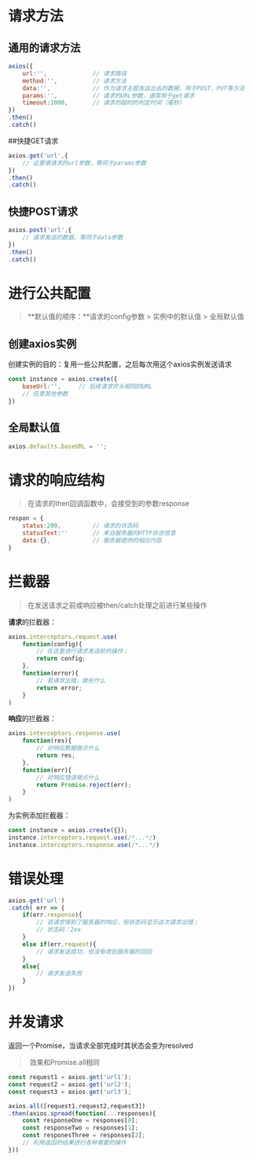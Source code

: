 # 请求方法

## 通用的请求方法
```javascript
axios({
    url:'',				// 请求路径
    method:'',			// 请求方法
    data:'',			// 作为请求主题发送出去的数据，用于POST、PUT等方法
    params:'',			// 请求的URL参数，通常用于get请求
    timeout:1000,		// 请求的超时的判定时间（毫秒）
})
.then()
.catch()
```



##快捷GET请求

```javascript
axios.get('url',{
	// 这里填请求的url参数，等同于params参数
})
.then()
.catch()
```



## 快捷POST请求

```javascript
axios.post('url',{
	// 请求发送的数据，等同于data参数
})
.then()
.catch()
```



# 进行公共配置

> **默认值的顺序：**请求的config参数	>	实例中的默认值	>	全局默认值

## 创建axios实例

创建实例的目的：复用一些公共配置，之后每次用这个axios实例发送请求

```javascript
const instance = axios.create({
	baseUrl:'',		// 后续请求开头相同的URL
	// 任意其他参数
})
```


## 全局默认值

```javascript
axios.defaults.baseURL = '';
```





# 请求的响应结构

>  在请求的then回调函数中，会接受到的参数response

```javascript
respon = {
    status:200,			// 请求的状态码
    statusText:''		// 来自服务器的HTTP状态信息
    data:{},			// 服务器提供的相应内容
}
```





# 拦截器

> 在发送请求之前或响应被then/catch处理之前进行某些操作



**请求**的拦截器：

```javascript
axios.interceptors.request.use(
	function(config){
		// 在这里进行请求发送前的操作；
		return config;
	},
	function(error){
		// 若请求出错，做些什么
		return error;
	}
)
```



**响应**的拦截器：

```javascript
axios.interceptors.response.use(
	function(res){
		// 对响应数据做点什么
		return res;
	},
	function(err){
		// 对响应错误做点什么
		return Promise.reject(err);
	}
)
```



为实例添加拦截器：

```javascript
const instance = axios.create({});
instance.interceptors.request.use(/*...*/)
instance.interceptors.response.use(/*...*/)
```



# 错误处理

```javascript
axios.get('url')
.catch( err => {
	if(err.response){
		// 该请求得到了服务器的响应，但状态码显示这次请求出错；
		// 状态码：2xx
	}
	else if(err.request){
		// 请求发送成功，但没有收到服务器的回应
	}
	else{
		// 请求发送失败
	}
})
```



# 并发请求

返回一个Promise，当请求全部完成时其状态会变为resolved

> ​	效果和Promise.all相同

```javascript
const request1 = axios.get('url1');
const request2 = axios.get('url2');
const request3 = axios.get('url3');

axios.all([request1,request2,request3])
.then(axios.spread(function(...responses){
    const responseOne = responses[0];
  	const responseTwo = responses[1];
 	const responesThree = responses[2];
    // 利用返回的结果进行各种需要的操作
}))
```

